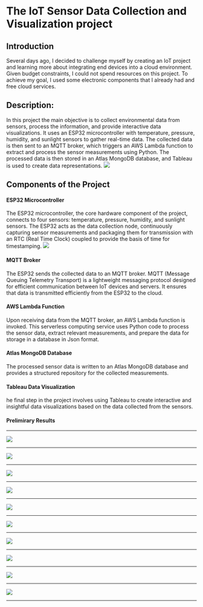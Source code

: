 # The IoT Sensor Data Collection and Visualization project 
## Introduction
Several days ago, I decided to challenge myself by creating an IoT project and learning more about integrating end devices into a cloud environment. Given budget constraints, I could not spend resources on this project. To achieve my goal, I used some electronic components that I already had and free cloud services.
## Description: 
In this project the main objective is to  collect environmental data from sensors, process the information, and provide interactive data visualizations.
It uses an ESP32 microcontroller with temperature, pressure, humidity, and sunlight sensors to gather real-time data. The collected data is then sent to an MQTT broker, which triggers an AWS Lambda function to extract and process the sensor measurements using Python. The processed data is then stored in an Atlas MongoDB database, and Tableau is used to create data representations.
![](/Images/Diagram.png)

## Components of the Project

#### ESP32 Microcontroller

The ESP32 microcontroller, the core hardware component of the project, connects to four sensors: temperature, pressure, humidity, and sunlight sensors. The ESP32 acts as the data collection node, continuously capturing sensor measurements and packaging them for transmission with an RTC (Real Time Clock) coupled to provide the basis of time for timestamping.
![](/Images/MeterStation.jpg)

#### MQTT Broker
The ESP32 sends the collected data to an MQTT broker. MQTT (Message Queuing Telemetry Transport) is a lightweight messaging protocol designed for efficient communication between IoT devices and servers. It ensures that data is transmitted efficiently from the ESP32 to the cloud.

#### AWS Lambda Function
Upon receiving data from the MQTT broker, an AWS Lambda function is invoked. This serverless computing service uses Python code to process the sensor data, extract relevant measurements, and prepare the data for storage in a database in Json format.


#### Atlas MongoDB Database
The processed sensor data is written to an Atlas MongoDB database and provides a structured repository for the collected measurements.


#### Tableau Data Visualization
he final step in the project involves using Tableau to create interactive and insightful data visualizations based on the data collected from the sensors. 



#### Prelimirary Results
---------------------

![](/Results/dataset.png)

------------------------

![](/Results/equation.png)

------------------------
![](/Results/parameters.png)

------------------------

![](/Results/Esp01.png)

------------------------

![](/Results/confint.png)

------------------------

![](/Results/Humid.png)

-----------------------

![](/Results/Temp.png)

----------------------

![](/Results/grafico3D.png)

----------------------

![](/Results/Correlation.png)

----------------------

![](/Results/scatter_fitted.png)

-----------------------













